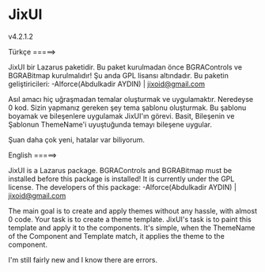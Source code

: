 # JixUI
v4.2.1.2

Türkçe =====>

JixUI bir Lazarus paketidir.
Bu paket kurulmadan önce BGRAControls ve BGRABitmap kurulmalıdır!
Şu anda GPL lisansı altındadır.
Bu paketin geliştiricileri:
 -Alforce(Abdulkadir AYDIN) | jixoid@gmail.com

Asıl amacı hiç uğraşmadan temalar oluşturmak ve uygulamaktır. Neredeyse 0 kod.
Sizin yapmanız gereken şey tema şablonu oluşturmak. Bu şablonu boyamak ve bileşenlere uygulamak JixUI'ın görevi.
Basit, Bileşenin ve Şablonun ThemeName'i uyuştuğunda temayı bileşene uygular.

Şuan daha çok yeni, hatalar var biliyorum.

English =====>

JixUI is a Lazarus package.
BGRAControls and BGRABitmap must be installed before this package is installed!
It is currently under the GPL license.
The developers of this package:
 -Alforce(Abdulkadir AYDIN) | jixoid@gmail.com
 
The main goal is to create and apply themes without any hassle, with almost 0 code. 
Your task is to create a theme template. JixUI's task is to paint this template and apply it to the components.
It's simple, when the ThemeName of the Component and Template match, it applies the theme to the component.

I'm still fairly new and I know there are errors.
